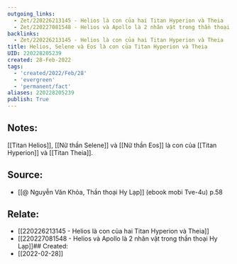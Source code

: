 ```yaml
---
outgoing_links:
  - Zet/220226213145 - Helios là con của hai Titan Hyperion và Theia
  - Zet/220227081548 - Helios và Apollo là 2 nhân vật trong thần thoại Hy Lạp
backlinks:
  - Zet/220226213145 - Helios là con của hai Titan Hyperion và Theia
title: Helios, Selene và Eos là con của Titan Hyperion và Theia
UID: 220228205239
created: 28-Feb-2022
tags:
  - 'created/2022/Feb/28'
  - 'evergreen'
  - 'permanent/fact'
aliases: 220228205239
publish: True
---
```

## Notes:
[[Titan Helios]], [[Nữ thần Selene]] và [[Nữ thần Eos]] là con của [[Titan Hyperion]] và [[Titan Theia]].

## Source:
- [[@ Nguyễn Văn Khỏa, Thần thoại Hy Lạp]] (ebook mobi Tve-4u) p.58

## Relate:
- [[220226213145 - Helios là con của hai Titan Hyperion và Theia]]
- [[220227081548 - Helios và Apollo là 2 nhân vật trong thần thoại Hy Lạp]]## Created:
- [[2022-02-28]]
